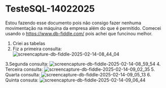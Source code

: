 # TesteSQL-14022025
Estou fazendo esse documento pois não consigo fazer nenhuma movimentação na máquina da empresa além do que é permitido.
Comecei usando o https://www.db-fiddle.com/ pois achei que funcinou melhor.
1. Criei as tabelas
2. Fiz a primeira consulta:
  ![screencapture-db-fiddle-2025-02-14-08_44_04](https://github.com/user-attachments/assets/4d1b08df-9b9c-4ad2-bdc9-dc973b66c2e4)

3.Segunda consulta:
  ![screencapture-db-fiddle-2025-02-14-08_59_54](https://github.com/user-attachments/assets/fc618d3f-2efe-4f7b-b6f4-8660e22d29f8)
4. Terceira consulta:
   ![screencapture-db-fiddle-2025-02-14-09_02_35](https://github.com/user-attachments/assets/4efc986c-aec1-4fce-8342-3394d52d9768)
5. Quarta consulta:
   ![screencapture-db-fiddle-2025-02-14-09_05_13](https://github.com/user-attachments/assets/ea406926-011a-49d9-aaa9-c03b17b6117b)
6. Quinta consuta:
![screencapture-db-fiddle-2025-02-14-09_06_44](https://github.com/user-attachments/assets/1adbfd7f-9d79-456b-b8f0-471708d619f0)

